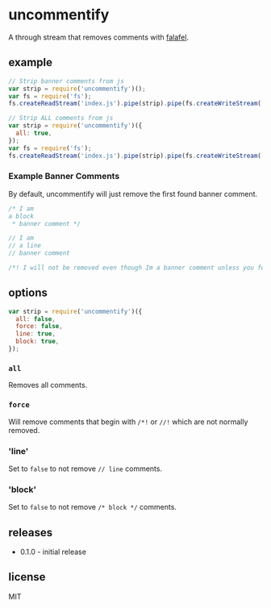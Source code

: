 # uncommentify

A through stream that removes comments with [falafel](https://npmjs.org/package/falafel).

## example

```js
// Strip banner comments from js
var strip = require('uncommentify')();
var fs = require('fs');
fs.createReadStream('index.js').pipe(strip).pipe(fs.createWriteStream('no-banner-comments.js'));
```

```js
// Strip ALL comments from js
var strip = require('uncommentify')({
  all: true,
});
var fs = require('fs');
fs.createReadStream('index.js').pipe(strip).pipe(fs.createWriteStream('no-comments.js'));
```

### Example Banner Comments
By default, uncommentify will just remove the first found banner comment.

```js
/* I am 
a block
 * banner comment */
```

```js
// I am 
// a line
// banner comment
```

```js
/*! I will not be removed even though Im a banner comment unless you force me. */
```

## options

```js
var strip = require('uncommentify')({
  all: false,
  force: false,
  line: true,
  block: true,
});
```

### `all`
Removes all comments.

### `force`
Will remove comments that begin with `/*!` or `//!` which are not normally removed.

### 'line'
Set to `false` to not remove `// line` comments.

### 'block'
Set to `false` to not remove `/* block */` comments.

## releases

* 0.1.0 - initial release

## license

MIT
